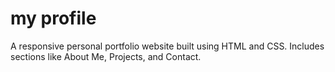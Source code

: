 # my profile
A responsive personal portfolio website built using HTML and CSS. Includes sections like About Me, Projects, and Contact.
